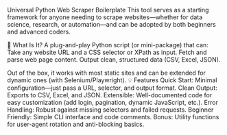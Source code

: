 Universal Python Web Scraper Boilerplate
This tool serves as a starting framework for anyone needing to scrape websites—whether for data science, research, or automation—and can be adopted by both beginners and advanced coders.

📄 What Is It?
A plug-and-play Python script (or mini-package) that can:
Take any website URL and a CSS selector or XPath as input.
Fetch and parse web page content.
Output clean, structured data (CSV, Excel, JSON).

Out of the box, it works with most static sites and can be extended for dynamic ones (with Selenium/Playwright).
💡 Features
Quick Start: Minimal configuration—just pass a URL, selector, and output format.
Clean Output: Exports to CSV, Excel, and JSON.
Extensible: Well-documented code for easy customization (add login, pagination, dynamic JavaScript, etc.).
Error Handling: Robust against missing selectors and failed requests.
Beginner Friendly: Simple CLI interface and code comments.
Bonus: Utility functions for user-agent rotation and anti-blocking basics.

